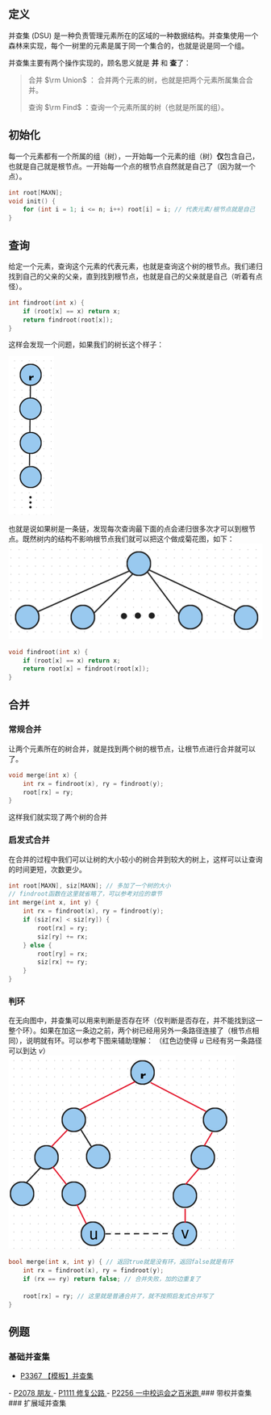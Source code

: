 ## 定义

并查集 (DSU) 是一种负责管理元素所在的区域的一种数据结构。并查集使用一个森林来实现，每个一树里的元素是属于同一个集合的，也就是说是同一个组。

并查集主要有两个操作实现的，顾名思义就是 **并** 和 **查**了：

> 合并 $\rm Union$ ： 合并两个元素的树，也就是把两个元素所属集合合并。
> 
> 查询 $\rm Find$ ：查询一个元素所属的树（也就是所属的组）。

## 初始化

每一个元素都有一个所属的组（树），一开始每一个元素的组（树）**仅**包含自己，也就是自己就是根节点。一开始每一个点的根节点自然就是自己了（因为就一个点）。

```cpp
int root[MAXN];
void init() {
    for (int i = 1; i <= n; i++) root[i] = i; // 代表元素/根节点就是自己
}
```

## 查询

给定一个元素，查询这个元素的代表元素，也就是查询这个树的根节点。我们递归找到自己的父亲的父亲，直到找到根节点，也就是自己的父亲就是自己（听着有点怪）。

```cpp
int findroot(int x) {
    if (root[x] == x) return x;
    return findroot(root[x]);
}
```

这样会发现一个问题，如果我们的树长这个样子：

![image lost](../../assets/images/DSU1.png)

也就是说如果树是一条链，发现每次查询最下面的点会递归很多次才可以到根节点。既然树内的结构不影响根节点我们就可以把这个做成菊花图，如下：
![image lost](../../assets/images/DSU2.png)

```cpp
void findroot(int x) {
    if (root[x] == x) return x;
    return root[x] = findroot(root[x]);
}
```

## 合并

### 常规合并

让两个元素所在的树合并，就是找到两个树的根节点，让根节点进行合并就可以了。

```cpp
void merge(int x) {
    int rx = findroot(x), ry = findroot(y);
    root[rx] = ry;
}
```

这样我们就实现了两个树的合并

### 启发式合并

在合并的过程中我们可以让树的大小较小的树合并到较大的树上，这样可以让查询的时间更短，次数更少。

```cpp
int root[MAXN], siz[MAXN]; // 多加了一个树的大小
// findroot函数在这里就省略了，可以参考对应的章节
int merge(int x, int y) {
    int rx = findroot(x), ry = findroot(y);
    if (siz[rx] < siz[ry]) {
        root[rx] = ry;
        siz[ry] += rx;
    } else {
        root[ry] = rx;
        siz[rx] += ry;
    }
}
```

### 判环

在无向图中，并查集可以用来判断是否存在环（仅判断是否存在，并不能找到这一整个环）。如果在加这一条边之前，两个树已经用另外一条路径连接了（根节点相同），说明就有环。可以参考下图来辅助理解：
（红色边使得 $u$ 已经有另一条路径可以到达 $v$）
![image lost](../../assets/images/DSU3.png)

```cpp
bool merge(int x, int y) { // 返回true就是没有环，返回false就是有环
    int rx = findroot(x), ry = findroot(y);
    if (rx == ry) return false; // 合并失败，加的边重复了

    root[rx] = ry; // 这里就是普通合并了，就不按照启发式合并写了
}
```

## 例题
### 基础并查集
- <a href="https://www.luogu.com.cn/problem/P3367" target="_blank" rel="noopener noreferrer">
    P3367 【模板】并查集
</a>
- <a href="https://www.luogu.com.cn/problem/P2078" target="_blank" rel="noopener noreferrer">
    P2078 朋友
</a>
- <a href="https://www.luogu.com.cn/problem/P1111" target="_blank" rel="noopener noreferrer">
    P1111 修复公路
</a>
- <a href="https://www.luogu.com.cn/problem/P2256" target="_blank" rel="noopener noreferrer">
    P2256 一中校运会之百米跑
</a>
### 带权并查集
### 扩展域并查集